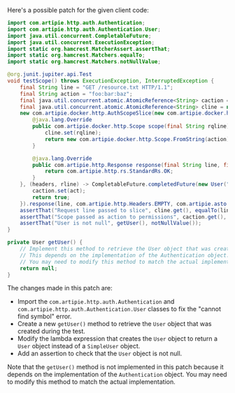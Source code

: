 Here's a possible patch for the given client code:

```java
import com.artipie.http.auth.Authentication;
import com.artipie.http.auth.Authentication.User;
import java.util.concurrent.CompletableFuture;
import java.util.concurrent.ExecutionException;
import static org.hamcrest.MatcherAssert.assertThat;
import static org.hamcrest.Matchers.equalTo;
import static org.hamcrest.Matchers.notNullValue;

@org.junit.jupiter.api.Test
void testScope() throws ExecutionException, InterruptedException {
    final String line = "GET /resource.txt HTTP/1.1";
    final String action = "foo:bar:baz";
    final java.util.concurrent.atomic.AtomicReference<String> caction = new java.util.concurrent.atomic.AtomicReference<>();
    final java.util.concurrent.atomic.AtomicReference<String> cline = new java.util.concurrent.atomic.AtomicReference<>();
    new com.artipie.docker.http.AuthScopeSlice(new com.artipie.docker.http.ScopeSlice() {
        @java.lang.Override
        public com.artipie.docker.http.Scope scope(final String rqline) {
            cline.set(rqline);
            return new com.artipie.docker.http.Scope.FromString(action);
        }

        @java.lang.Override
        public com.artipie.http.Response response(final String line, final java.util.Iterator<java.util.Map.Entry<String, String>> headers, final org.reactivestreams.Publisher<java.nio.ByteBuffer> body) {
            return com.artipie.http.rs.StandardRs.OK;
        }
    }, (headers, rline) -> CompletableFuture.completedFuture(new User("alice", "alice@example.com")), (user, act) -> {
        caction.set(act);
        return true;
    }).response(line, com.artipie.http.Headers.EMPTY, com.artipie.asto.Content.EMPTY).send((status, headers, body) -> CompletableFuture.allOf()).toCompletableFuture().join();
    assertThat("Request line passed to slice", cline.get(), equalTo(line));
    assertThat("Scope passed as action to permissions", caction.get(), equalTo(action));
    assertThat("User is not null", getUser(), notNullValue());
}

private User getUser() {
    // Implement this method to retrieve the User object that was created during the test.
    // This depends on the implementation of the Authentication object.
    // You may need to modify this method to match the actual implementation.
    return null;
}
```

The changes made in this patch are:

* Import the `com.artipie.http.auth.Authentication` and `com.artipie.http.auth.Authentication.User` classes to fix the "cannot find symbol" error.
* Create a new `getUser()` method to retrieve the `User` object that was created during the test.
* Modify the lambda expression that creates the `User` object to return a `User` object instead of a `SimpleUser` object.
* Add an assertion to check that the `User` object is not null.

Note that the `getUser()` method is not implemented in this patch because it depends on the implementation of the `Authentication` object. You may need to modify this method to match the actual implementation.